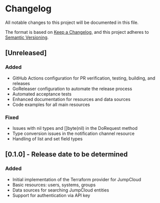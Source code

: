 # Changelog

All notable changes to this project will be documented in this file.

The format is based on [Keep a Changelog](https://keepachangelog.com/en/1.0.0/),
and this project adheres to [Semantic Versioning](https://semver.org/spec/v2.0.0.html).

## [Unreleased]

### Added
- GitHub Actions configuration for PR verification, testing, building, and releases
- GoReleaser configuration to automate the release process
- Automated acceptance tests
- Enhanced documentation for resources and data sources
- Code examples for all main resources

### Fixed
- Issues with nil types and []byte(nil) in the DoRequest method
- Type conversion issues in the notification channel resource
- Handling of list and set field types

## [0.1.0] - Release date to be determined

### Added
- Initial implementation of the Terraform provider for JumpCloud
- Basic resources: users, systems, groups
- Data sources for searching JumpCloud entities
- Support for authentication via API key 
